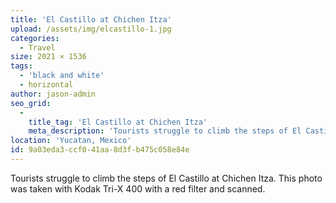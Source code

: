 ```yaml
---
title: 'El Castillo at Chichen Itza'
upload: /assets/img/elcastillo-1.jpg
categories:
  - Travel
size: 2021 × 1536
tags:
  - 'black and white'
  - horizontal
author: jason-admin
seo_grid:
  -
    title_tag: 'El Castillo at Chichen Itza'
    meta_description: 'Tourists struggle to climb the steps of El Castillo at Chichen Itza.'
location: 'Yucatan, Mexico'
id: 9a03eda3-ccf0-41aa-8d3f-b475c058e84e
---
```

Tourists struggle to climb the steps of El Castillo at Chichen Itza. This photo was taken with Kodak Tri-X 400 with a red filter and scanned.